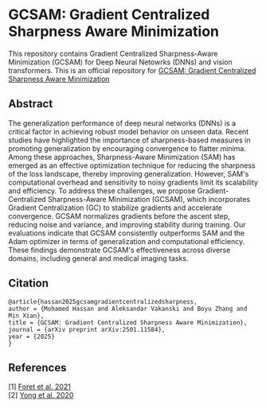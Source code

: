 # GCSAM: Gradient Centralized Sharpness Aware Minimization
This repository contains Gradient Centralized Sharpness-Aware Minimization (GCSAM) for Deep Neural Netowrks (DNNs) and vision transformers.
This is an official repository for [GCSAM: Gradient Centralized Sharpness Aware Minimization](https://arxiv.org/abs/2501.11584)

## Abstract 
The generalization performance of deep neural networks (DNNs) is a critical factor in achieving robust model behavior on unseen data. Recent studies have highlighted the importance of sharpness-based measures in promoting generalization by encouraging convergence to flatter minima. Among these approaches, Sharpness-Aware Minimization (SAM) has emerged as an effective optimization technique for reducing the sharpness of the loss landscape, thereby improving generalization. However, SAM's computational overhead and sensitivity to noisy gradients limit its scalability and efficiency. To address these challenges, we propose Gradient-Centralized Sharpness-Aware Minimization (GCSAM), which incorporates Gradient Centralization (GC) to stabilize gradients and accelerate convergence. GCSAM normalizes gradients before the ascent step, reducing noise and variance, and improving stability during training. Our evaluations indicate that GCSAM consistently outperforms SAM and the Adam optimizer in terms of generalization and computational efficiency. These findings demonstrate GCSAM's effectiveness across diverse domains, including general and medical imaging tasks.

## Citation 
```
@article{hassan2025gcsamgradientcentralizedsharpness,
author = {Mohamed Hassan and Aleksandar Vakanski and Boyu Zhang and Min Xian},
title = {GCSAM: Gradient Centralized Sharpness Aware Minimization},
journal = {arXiv preprint arXiv:2501.11584},
year = {2025}
}
```

## References
[1] [Foret et al. 2021](https://arxiv.org/abs/2010.01412)  
[2] [Yong et al. 2020](https://arxiv.org/abs/2004.01461)  
